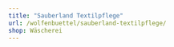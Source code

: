 ```yaml
---
title: "Sauberland Textilpflege"
url: /wolfenbuettel/sauberland-textilpflege/
shop: Wäscherei
---
```

